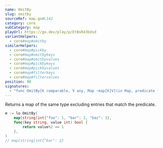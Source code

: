```yaml
---
name: OmitBy
slug: omitby
sourceRef: map.go#L142
category: core
subCategory: map
playUrl: https://go.dev/play/p/EtBsR43bdsd
variantHelpers:
  - core#map#omitby
similarHelpers:
  - core#map#pickby
  - core#map#omitbykeys
  - core#map#omitbyvalues
  - core#map#pickbykeys
  - core#map#pickbyvalues
  - core#map#filterkeys
  - core#map#filtervalues
position: 90
signatures:
  - "func OmitBy[K comparable, V any, Map ~map[K]V](in Map, predicate func(key K, value V) bool) Map"
---
```


Returns a map of the same type excluding entries that match the predicate.

```go
m := lo.OmitBy(
    map[string]int{"foo": 1, "bar": 2, "baz": 3},
    func(key string, value int) bool {
        return value%2 == 1
    },
)
// map[string]int{"bar": 2}
```


